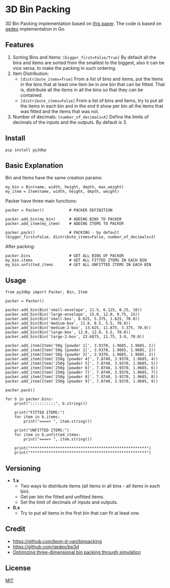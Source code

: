 3D Bin Packing
====

3D Bin Packing implementation based on [this paper](erick_dube_507-034.pdf). The code is based on [gedex](https://github.com/gedex/bp3d) implementation in Go.

## Features
1. Sorting Bins and Items:
    ```[bigger_first=False/True]``` By default all the bins and items are sorted from the smallest to the biggest, also it can be vice versa, to make the packing in such ordering.
2. Item Distribution:
    - ```[distribute_items=True]``` From a list of bins and items, put the items in the bins that at least one item be in one bin that can be fitted. That is, distribute all the items in all the bins so that they can be contained.
    - ```[distribute_items=False]``` From a list of bins and items, try to put all the items in each bin and in the end it show per bin all the items that was fitted and the items that was not.
3. Number of decimals:
    ```[number_of_decimals=X]``` Define the limits of decimals of the inputs and the outputs. By default is 3.

## Install

```
pip install py3dbp
```

## Basic Explanation

Bin and Items have the same creation params:
```
my_bin = Bin(name, width, height, depth, max_weight)
my_item = Item(name, width, height, depth, weight)
```
Packer have three main functions:
```
packer = Packer()           # PACKER DEFINITION

packer.add_bin(my_bin)      # ADDING BINS TO PACKER
packer.add_item(my_item)    # ADDING ITEMS TO PACKER

packer.pack()               # PACKING - by default (bigger_first=False, distribute_items=False, number_of_decimals=3)
```

After packing:
```
packer.bins                 # GET ALL BINS OF PACKER
my_bin.items                # GET ALL FITTED ITEMS IN EACH BIN
my_bin.unfitted_items       # GET ALL UNFITTED ITEMS IN EACH BIN
```


## Usage

```
from py3dbp import Packer, Bin, Item

packer = Packer()

packer.add_bin(Bin('small-envelope', 11.5, 6.125, 0.25, 10))
packer.add_bin(Bin('large-envelope', 15.0, 12.0, 0.75, 15))
packer.add_bin(Bin('small-box', 8.625, 5.375, 1.625, 70.0))
packer.add_bin(Bin('medium-box', 11.0, 8.5, 5.5, 70.0))
packer.add_bin(Bin('medium-2-box', 13.625, 11.875, 3.375, 70.0))
packer.add_bin(Bin('large-box', 12.0, 12.0, 5.5, 70.0))
packer.add_bin(Bin('large-2-box', 23.6875, 11.75, 3.0, 70.0))

packer.add_item(Item('50g [powder 1]', 3.9370, 1.9685, 1.9685, 1))
packer.add_item(Item('50g [powder 2]', 3.9370, 1.9685, 1.9685, 2))
packer.add_item(Item('50g [powder 3]', 3.9370, 1.9685, 1.9685, 3))
packer.add_item(Item('250g [powder 4]', 7.8740, 3.9370, 1.9685, 4))
packer.add_item(Item('250g [powder 5]', 7.8740, 3.9370, 1.9685, 5))
packer.add_item(Item('250g [powder 6]', 7.8740, 3.9370, 1.9685, 6))
packer.add_item(Item('250g [powder 7]', 7.8740, 3.9370, 1.9685, 7))
packer.add_item(Item('250g [powder 8]', 7.8740, 3.9370, 1.9685, 8))
packer.add_item(Item('250g [powder 9]', 7.8740, 3.9370, 1.9685, 9))

packer.pack()

for b in packer.bins:
    print(":::::::::::", b.string())

    print("FITTED ITEMS:")
    for item in b.items:
        print("====> ", item.string())

    print("UNFITTED ITEMS:")
    for item in b.unfitted_items:
        print("====> ", item.string())

    print("***************************************************")
    print("***************************************************")

```

## Versioning
- **1.x**
    - Two ways to distribute items (all items in all bins - all items in each bin).
    - Get per bin the fitted and unfitted items.
    - Set the limit of decimals of inputs and outputs.
- **0.x**
    - Try to put all items in the first bin that can fit at least one.

## Credit

* https://github.com/bom-d-van/binpacking
* https://github.com/gedex/bp3d
* [Optimizing three-dimensional bin packing through simulation](erick_dube_507-034.pdf)

## License

[MIT](./LICENSE)